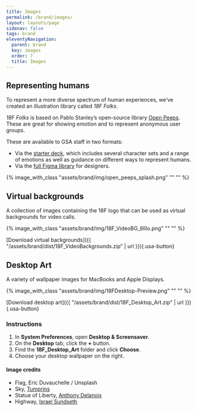 ```yaml
---
title: Images
permalink: /brand/images/
layout: layouts/page
sidenav: false
tags: brand
eleventyNavigation:
  parent: brand
  key: images
  order: 7
  title: Images
---
```

## Representing humans
To represent a more diverse spectrum of human experiences, we’ve created an illustration library called *18F Folks*. 

*18F Folks* is based on Pablo Stanley’s open-source library [Open Peeps](https://www.openpeeps.com/). These are great for showing emotion and to represent anonymous user groups.

These are available to GSA staff in two formats:
* Via the [starter deck](https://docs.google.com/presentation/d/1fAzoUwkfKAS2hy4YkqjHLqSQa_rvqiUyFpgACq6tRpY/edit#slide=id.g2efd29ee28c_0_0), which includes several character sets and a range of emotions as well as guidance on different ways to represent humans.
* Via the [full Figma library](https://www.figma.com/design/sA9t0Msi5Ycvx5ITVMJylU/18F_Open_Peeps_Mainfile?node-id=2328-21896&t=qWFSkRL1ga6yHdnO-0) for designers.

{% image_with_class "assets/brand/img/open_peeps_splash.png" "" "" %}

## Virtual backgrounds
A collection of images containing the 18F logo that can be used as virtual backgrounds for video calls.

{% image_with_class "assets/brand/img/18F_VideoBG_6Illo.png" "" "" %}

[Download virtual backgrounds]({{ "/assets/brand/dist/18F_VideoBackgrounds.zip" | url }}){.usa-button}

## Desktop Art
A variety of wallpaper images for MacBooks and Apple Displays.

{% image_with_class "assets/brand/img/18FDesktop-Preview.png" "" "" %}

[Download desktop art]({{ "/assets/brand/dist/18F_Desktop_Art.zip" | url }}){.usa-button}

### Instructions
1. In **System Preferences**, open **Desktop &amp; Screensaver**.
2. On the **Desktop** tab, click the **+** button.
3. Find the **18F_Desktop_Art** folder and click **Choose**.
4. Choose your desktop wallpaper on the right.

#### Image credits
* Flag, Eric Duvauchelle / Unsplash
* Sky, [Tumprins](http://tumblr.unsplash.com/post/54230079634/download-tumprins)
* Statue of Liberty, [Anthony Delanoix](https://unsplash.com/photos/ciJJ57qsQLs)
* Highway, [Israel Sundseth](https://unsplash.com/photos/BYu8ITUWMfc/)
